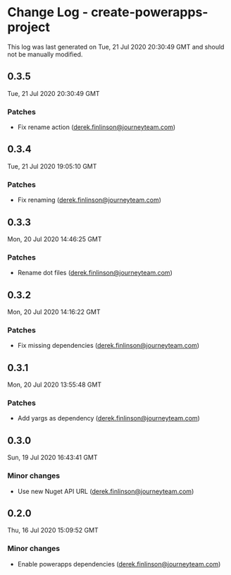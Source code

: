# Change Log - create-powerapps-project

This log was last generated on Tue, 21 Jul 2020 20:30:49 GMT and should not be manually modified.

<!-- Start content -->

## 0.3.5

Tue, 21 Jul 2020 20:30:49 GMT

### Patches

- Fix rename action (derek.finlinson@journeyteam.com)

## 0.3.4

Tue, 21 Jul 2020 19:05:10 GMT

### Patches

- Fix renaming (derek.finlinson@journeyteam.com)

## 0.3.3

Mon, 20 Jul 2020 14:46:25 GMT

### Patches

- Rename dot files (derek.finlinson@journeyteam.com)

## 0.3.2

Mon, 20 Jul 2020 14:16:22 GMT

### Patches

- Fix missing dependencies (derek.finlinson@journeyteam.com)

## 0.3.1

Mon, 20 Jul 2020 13:55:48 GMT

### Patches

- Add yargs as dependency (derek.finlinson@journeyteam.com)

## 0.3.0

Sun, 19 Jul 2020 16:43:41 GMT

### Minor changes

- Use new Nuget API URL (derek.finlinson@journeyteam.com)

## 0.2.0

Thu, 16 Jul 2020 15:09:52 GMT

### Minor changes

- Enable powerapps dependencies (derek.finlinson@journeyteam.com)
